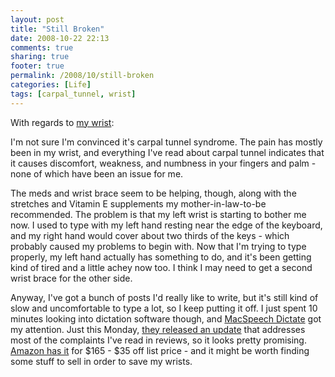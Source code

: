 ```yaml
---
layout: post
title: "Still Broken"
date: 2008-10-22 22:13
comments: true
sharing: true
footer: true
permalink: /2008/10/still-broken
categories: [Life]
tags: [carpal_tunnel, wrist]
---
```

With regards to [my wrist](http://www.brockli.com/2008/10/my-busted-arm.php):

I'm not sure I'm convinced it's carpal tunnel syndrome.  The pain has mostly been in my wrist, and everything I've read about carpal tunnel indicates that it causes discomfort, weakness, and numbness in your fingers and palm - none of which have been an issue for me.  

The meds and wrist brace seem to be helping, though, along with the stretches and Vitamin E supplements my mother-in-law-to-be recommended.  The problem is that my left wrist is starting to bother me now.  I used to type with my left hand resting near the edge of the keyboard, and my right hand would cover about two thirds of the keys - which probably caused my problems to begin with.  Now that I'm trying to type properly, my left hand actually has something to do, and it's been getting kind of tired and a little achey now too.  I think I may need to get a second wrist brace for the other side.

Anyway, I've got a bunch of posts I'd really like to write, but it's still kind of slow and uncomfortable to type a lot, so I keep putting it off.  I just spent 10 minutes looking into dictation software though, and [MacSpeech Dictate](http://www.macspeech.com/product_info.php?products_id=592) got my attention.  Just this Monday, [they released an update](http://www.macnn.com/articles/08/10/20/macspeeck.dictate.update/) that addresses most of the complaints I've read in reviews, so it looks pretty promising.  [Amazon has it](http://www.amazon.com/gp/product/B001FWY41I?ie=UTF8&tag=brocklicom-20&linkCode=as2&camp=1789&creative=390957&creativeASIN=B001FWY41I) for $165 - $35 off list price - and it might be worth finding some stuff to sell in order to save my wrists.